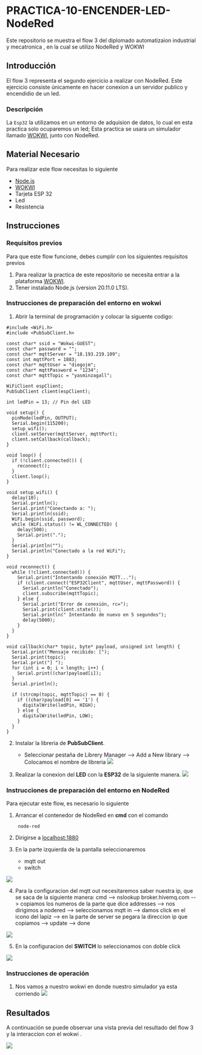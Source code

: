 # PRACTICA-10-ENCENDER-LED-NodeRed

Este repositorio se muestra el flow 3 del diplomado automatizaion industrial y mecatronica , en la cual se utilizo NodeRed y WOKWI

## Introducción

El flow 3 representa el segundo ejercicio a realizar con NodeRed. Este ejercicio consiste únicamente en hacer conexion a un servidor publico y encendidio de un led.

### Descripción

La ```Esp32``` la utilizamos en un entorno de adquision de datos, lo cual en esta practica solo ocuparemos un led; Esta practica se usara un simulador llamado [WOKWI](https://wokwi.com/), junto con NodeRed.


## Material Necesario

Para realizar este flow necesitas lo siguiente

- [Node.js](https://nodejs.org/en)
- [WOKWI](https://https://wokwi.com/)
- Tarjeta ESP 32
- Led
- Resistencia
  


## Instrucciones

### Requisitos previos

Para que este flow funcione, debes cumplir con los siguientes requisitos previos
1. Para realizar la practica de este repositorio se necesita entrar a la plataforma [WOKWI](https://https://wokwi.com/).
2. Tener instalado Node.js (version 20.11.0 LTS).

### Instrucciones de preparación del entorno en wokwi

1. Abrir la terminal de programación y colocar la siguente codigo:

```
#include <WiFi.h>
#include <PubSubClient.h>

const char* ssid = "Wokwi-GUEST";
const char* password = "";
const char* mqttServer = "18.193.219.109";
const int mqttPort = 1883;
const char* mqttUser = "diegojm";
const char* mqttPassword = "1234";
const char* mqttTopic = "yasminzagall";

WiFiClient espClient;
PubSubClient client(espClient);

int ledPin = 13; // Pin del LED

void setup() {
  pinMode(ledPin, OUTPUT);
  Serial.begin(115200);
  setup_wifi();
  client.setServer(mqttServer, mqttPort);
  client.setCallback(callback);
}

void loop() {
  if (!client.connected()) {
    reconnect();
  }
  client.loop();
}

void setup_wifi() {
  delay(10);
  Serial.println();
  Serial.print("Conectando a: ");
  Serial.println(ssid);
  WiFi.begin(ssid, password);
  while (WiFi.status() != WL_CONNECTED) {
    delay(500);
    Serial.print(".");
  }
  Serial.println("");
  Serial.println("Conectado a la red WiFi");
}

void reconnect() {
  while (!client.connected()) {
    Serial.print("Intentando conexión MQTT...");
    if (client.connect("ESP32Client", mqttUser, mqttPassword)) {
      Serial.println("Conectado");
      client.subscribe(mqttTopic);
    } else {
      Serial.print("Error de conexión, rc=");
      Serial.print(client.state());
      Serial.println(" Intentando de nuevo en 5 segundos");
      delay(5000);
    }
  }
}

void callback(char* topic, byte* payload, unsigned int length) {
  Serial.print("Mensaje recibido: [");
  Serial.print(topic);
  Serial.print("] ");
  for (int i = 0; i < length; i++) {
    Serial.print((char)payload[i]);
  }
  Serial.println();

  if (strcmp(topic, mqttTopic) == 0) {
    if ((char)payload[0] == '1') {
      digitalWrite(ledPin, HIGH);
    } else {
      digitalWrite(ledPin, LOW);
    }
  }
}
```

2. Instalar la libreria de **PubSubClient**. 
   - Seleccionar pestaña de Librery Manager --> Add a New library --> Colocamos el nombre de libreria
 ![](https://github.com/YasminZagal/PRACTICA-10-ENCENDER-LED-NodeRed/blob/main/libreria%20led.png)
  
3. Realizar la conexion del **LED** con la **ESP32** de la siguiente manera.
 ![](https://github.com/YasminZagal/PRACTICA-10-ENCENDER-LED-NodeRed/blob/main/conexión%20led.png)
     

### Instrucciones de preparación del entorno en NodeRed

Para ejecutar este flow, es necesario lo siguiente
1. Arrancar el contenedor de NodeRed en **cmd** con el comando
        
        node-red

2. Dirigirse a [localhost:1880](localhost:1880)

3. En la parte izquierda de la pantalla seleccionaremos
   - mqtt out
   - switch

 ![](https://github.com/YasminZagal/PRACTICA-10-ENCENDER-LED-NodeRed/blob/main/nodos.png)
  
4. Para la configuracion del mqtt out necesitaremos saber nuestra ip, que se saca de la siguiente manera:
   cmd --> nslookup broker.hivemq.com --> copiamos los numeros de la parte que dice addresses --> nos dirigimos a nodered --> seleccionamos mqtt in --> damos click en el icono del lapiz --> en la parte de server se pegara la direccion ip que copiamos --> update --> done

![](https://github.com/YasminZagal/PRACTICA-N-8-NodeRed-CON-DHT22/blob/main/direccion%20ip.png)   


5. En la configuracion del **SWITCH** lo seleccionamos con doble click 

![](https://github.com/YasminZagal/PRACTICA-10-ENCENDER-LED-NodeRed/blob/main/configuracion%20switch.png)


   
### Instrucciones de operación
1. Nos vamos a nuestro wokwi en donde nuestro simulador ya esta corriendo
![](hhttps://github.com/YasminZagal/PRACTICA-10-ENCENDER-LED-NodeRed/blob/main/resultadoo.png)

## Resultados

A continuación se puede observar una vista previa del resultado del flow 3 y la interaccion con el wokwi .

![](https://github.com/YasminZagal/PRACTICA-10-ENCENDER-LED-NodeRed/blob/main/resultaddo.png)



